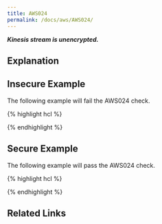 ```yaml
---
title: AWS024
permalink: /docs/aws/AWS024/
---
```


***Kinesis stream is unencrypted.***

## Explanation





## Insecure Example

The following example will fail the AWS024 check.

{% highlight hcl %}



{% endhighlight %}

## Secure Example

The following example will pass the AWS024 check.

{% highlight hcl %}



{% endhighlight %}

## Related Links


